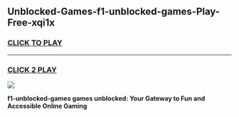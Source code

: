 
## Unblocked-Games-f1-unblocked-games-Play-Free-xqi1x
<h3>
<a href="https://premium76.site?title=f1-unblocked-games&ref=17A">CLICK TO PLAY</a></h3>
<hr>

<h3>
<a href="https://premium76.site?title=f1-unblocked-games&ref=17A">CLICK 2 PLAY</a>
  
</h3>

<a href="https://premium76.site?title=f1-unblocked-games&ref=17A"><img src="https://clearcache.store/games.png"></a>


**f1-unblocked-games games unblocked: Your Gateway to Fun and Accessible Online Gaming**
